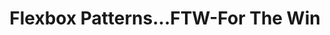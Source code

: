 ---
layout: post.njk
title: "Flexbox Patterns...FTW-For The Win"
summary: "All the cool kids love to tell you how great CSS Grid is, but Flexbox still has a lot of Mojo and is better for some things. This cool site has a number of prebuilt patterns for different layouts using Flexbox...Take that...CSS Gridsters."
thumb: "http://pixelprowess.com/i/2021-09-27_13-29-39.png"
links:
  - website: "https://www.flexboxpatterns.com/"
category: shorts
tags: 
- external
---